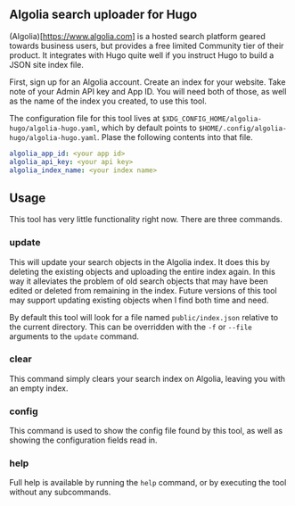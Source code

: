 ## Algolia search uploader for Hugo

(Algolia)[https://www.algolia.com] is a hosted search platform geared towards
business users, but provides a free limited Community tier of their product.
It integrates with Hugo quite well if you instruct Hugo to build a JSON site
index file.

First, sign up for an Algolia account.  Create an index for your website. Take
note of your Admin API key and App ID.  You will need both of those, as well
as the name of the index you created, to use this tool.

The configuration file for this tool lives at
`$XDG_CONFIG_HOME/algolia-hugo/algolia-hugo.yaml`, which by default points to
`$HOME/.config/algolia-hugo/algolia-hugo.yaml`.  Plase the following contents
into that file.

```yaml
algolia_app_id: <your app id>
algolia_api_key: <your api key>
algolia_index_name: <your index name>
```

## Usage 

This tool has very little functionality right now.  There are three commands.

### update

This will update your search objects in the Algolia index.  It does this by
deleting the existing objects and uploading the entire index again. In this way
it alleviates the problem of old search objects that may have been edited or
deleted from remaining in the index. Future versions of this tool may support
updating existing objects when I find both time and need.

By default this tool will look for a file named `public/index.json` relative
to the current directory. This can be overridden with the `-f` or `--file`
arguments to the `update` command.

### clear

This command simply clears your search index on Algolia, leaving you with an
empty index.

### config

This command is used to show the config file found by this tool, as well as
showing the configuration fields read in.


### help

Full help is available by running the `help` command, or by executing the tool
without any subcommands.
